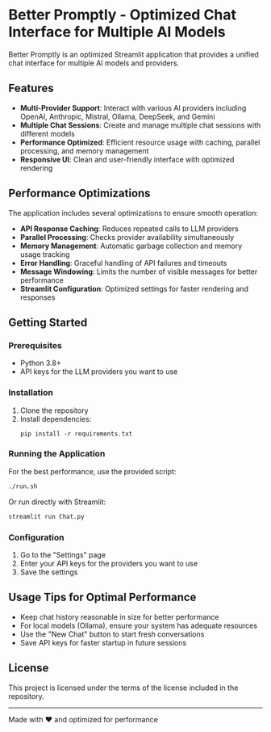 # Better Promptly - Optimized Chat Interface for Multiple AI Models

Better Promptly is an optimized Streamlit application that provides a unified chat interface for multiple AI models and providers.

## Features

- **Multi-Provider Support**: Interact with various AI providers including OpenAI, Anthropic, Mistral, Ollama, DeepSeek, and Gemini
- **Multiple Chat Sessions**: Create and manage multiple chat sessions with different models
- **Performance Optimized**: Efficient resource usage with caching, parallel processing, and memory management
- **Responsive UI**: Clean and user-friendly interface with optimized rendering

## Performance Optimizations

The application includes several optimizations to ensure smooth operation:

- **API Response Caching**: Reduces repeated calls to LLM providers
- **Parallel Processing**: Checks provider availability simultaneously
- **Memory Management**: Automatic garbage collection and memory usage tracking
- **Error Handling**: Graceful handling of API failures and timeouts
- **Message Windowing**: Limits the number of visible messages for better performance
- **Streamlit Configuration**: Optimized settings for faster rendering and responses

## Getting Started

### Prerequisites

- Python 3.8+
- API keys for the LLM providers you want to use

### Installation

1. Clone the repository
2. Install dependencies:
   ```
   pip install -r requirements.txt
   ```

### Running the Application

For the best performance, use the provided script:

```bash
./run.sh
```

Or run directly with Streamlit:

```bash
streamlit run Chat.py
```

### Configuration

1. Go to the "Settings" page
2. Enter your API keys for the providers you want to use
3. Save the settings

## Usage Tips for Optimal Performance

- Keep chat history reasonable in size for better performance
- For local models (Ollama), ensure your system has adequate resources
- Use the "New Chat" button to start fresh conversations
- Save API keys for faster startup in future sessions

## License

This project is licensed under the terms of the license included in the repository.

---

Made with ❤️ and optimized for performance